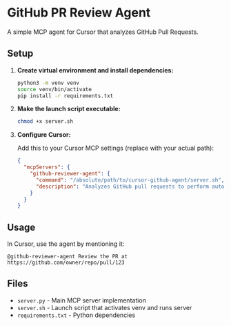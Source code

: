 # GitHub PR Review Agent

A simple MCP agent for Cursor that analyzes GitHub Pull Requests.

## Setup

1. **Create virtual environment and install dependencies:**
   ```bash
   python3 -m venv venv
   source venv/bin/activate
   pip install -r requirements.txt
   ```

2. **Make the launch script executable:**
   ```bash
   chmod +x server.sh
   ```

3. **Configure Cursor:**
   
   Add this to your Cursor MCP settings (replace with your actual path):
   
   ```json
   {
     "mcpServers": {
       "github-reviewer-agent": {
         "command": "/absolute/path/to/cursor-github-agent/server.sh",
         "description": "Analyzes GitHub pull requests to perform automated code review."
       }
     }
   }
   ```

## Usage

In Cursor, use the agent by mentioning it:

```
@github-reviewer-agent Review the PR at https://github.com/owner/repo/pull/123
```

## Files

- `server.py` - Main MCP server implementation
- `server.sh` - Launch script that activates venv and runs server
- `requirements.txt` - Python dependencies


